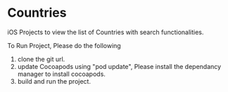 # Countries
iOS Projects to view the list of Countries with search functionalities.

To Run Project, Please do the following

1. clone the git url.
2. update Cocoapods using "pod update", Please install the dependancy manager to install cocoapods.
3. build and run the project. 

